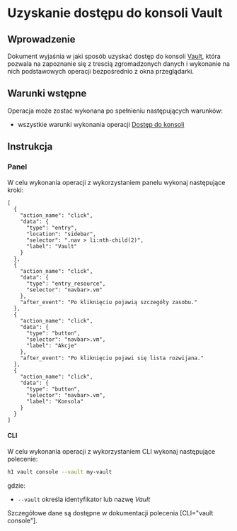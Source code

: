 # Uzyskanie dostępu do konsoli Vault

## Wprowadzenie

Dokument wyjaśnia w jaki sposób uzyskać dostęp do konsoli [Vault](/resource/storage/vault.md), która pozwala na 
zapoznanie się z trescią zgromadzonych danych i wykonanie na nich podstawowych operacji bezpośrednio z okna 
przeglądarki.

## Warunki wstępne

Operacja może zostać wykonana po spełnieniu następujących warunków:

* wszystkie warunki wykonania operacji [Dostęp do konsoli](/resource/storage/vault.md#dostęp-do-konsoli)

## Instrukcja

### Panel

W celu wykonania operacji z wykorzystaniem panelu wykonaj następujące kroki:

```guide
[
  {
    "action_name": "click",
    "data": {
      "type": "entry",
      "location": "sidebar",
      "selector": ".nav > li:nth-child(2)",
      "label": "Vault"
    }
  },
  {
    "action_name": "click",
    "data": {
      "type": "entry_resource",
      "selector": "navbar>.vm"
    },
    "after_event": "Po kliknięciu pojawią szczegóły zasobu."
  },
  {
    "action_name": "click",
    "data": {
      "type": "button",
      "selector": "navbar>.vm",
      "label": "Akcje"
    },
    "after_event": "Po kliknięciu pojawi się lista rozwijana."
  },
  {
    "action_name": "click",
    "data": {
      "type": "button",
      "selector": "navbar>.vm",
      "label": "Konsola"
    }
  }
]
```

#### CLI

W celu wykonania operacji z wykorzystaniem CLI wykonaj następujące polecenie:

```bash
h1 vault console --vault my-vault
```

gdzie:

 * ```--vault``` określa identyfikator lub nazwę *Vault*

Szczegółowe dane są dostępne w dokumentacji polecenia [CLI="vault console"].